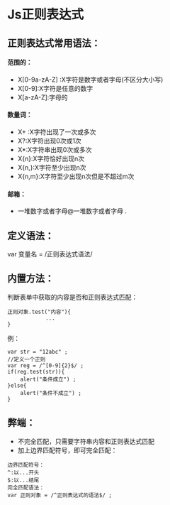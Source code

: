 #   Js正则表达式

##  正则表达式常用语法：
####    范围的：

* X[0-9a-zA-Z] :X字符是数字或者字母(不区分大小写)
* X[0-9]:X字符是任意的数字
* X[a-zA-Z]:字母的

####    数量词：

* X+ :X字符出现了一次或多次
* X?:X字符出现0次或1次
* X*:X字符串出现0次或多次
* X{n}:X字符恰好出现n次
* X{n,}:X字符至少出现n次
* X{n,m}:X字符至少出现n次但是不超过m次

####    邮箱：

* 一堆数字或者字母@一堆数字或者字母 \.

##  定义语法：
var 变量名 = /正则表达式语法/
##  内置方法：
判断表单中获取的内容是否和正则表达式匹配：
```
正则对象.test("内容"){
            ...
}
```
例：
```
var str = "12abc" ;
//定义一个正则
var reg = /^[0-9]{2}$/ ;
if(reg.test(str)){
	alert("条件成立") ;
}else{
	alert("条件不成立") ;
}
```
##  弊端：

* 不完全匹配，只需要字符串内容和正则表达式匹配
* 加上边界匹配符号，即可完全匹配：

```
边界匹配符号：
^:以...开头
$:以...结尾
完全匹配语法：
var 正则对象 = /^正则表达式的语法$/ ; 
```